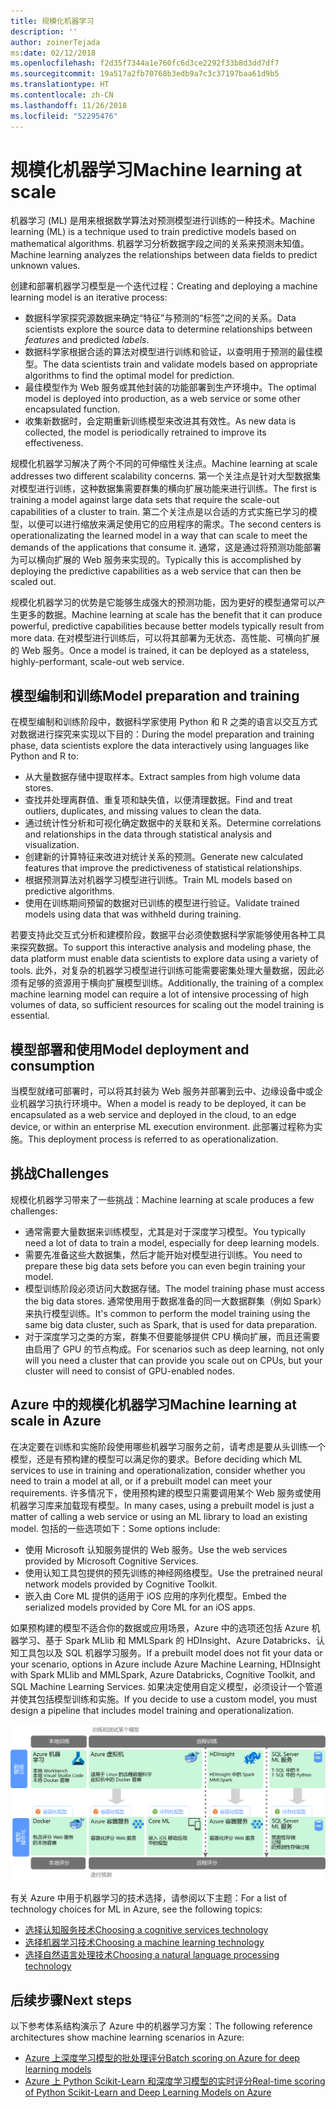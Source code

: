 ```yaml
---
title: 规模化机器学习
description: ''
author: zoinerTejada
ms:date: 02/12/2018
ms.openlocfilehash: f2d35f7344a1e760fc6d3ce2292f33b8d3dd7df7
ms.sourcegitcommit: 19a517a2fb70768b3edb9a7c3c37197baa61d9b5
ms.translationtype: HT
ms.contentlocale: zh-CN
ms.lasthandoff: 11/26/2018
ms.locfileid: "52295476"
---
```

# <a name="machine-learning-at-scale"></a><span data-ttu-id="db674-102">规模化机器学习</span><span class="sxs-lookup"><span data-stu-id="db674-102">Machine learning at scale</span></span>

<span data-ttu-id="db674-103">机器学习 (ML) 是用来根据数学算法对预测模型进行训练的一种技术。</span><span class="sxs-lookup"><span data-stu-id="db674-103">Machine learning (ML) is a technique used to train predictive models based on mathematical algorithms.</span></span> <span data-ttu-id="db674-104">机器学习分析数据字段之间的关系来预测未知值。</span><span class="sxs-lookup"><span data-stu-id="db674-104">Machine learning analyzes the relationships between data fields to predict unknown values.</span></span>

<span data-ttu-id="db674-105">创建和部署机器学习模型是一个迭代过程：</span><span class="sxs-lookup"><span data-stu-id="db674-105">Creating and deploying a machine learning model is an iterative process:</span></span>

* <span data-ttu-id="db674-106">数据科学家探究源数据来确定“特征”与预测的“标签”之间的关系。</span><span class="sxs-lookup"><span data-stu-id="db674-106">Data scientists explore the source data to determine relationships between *features* and predicted *labels*.</span></span>
* <span data-ttu-id="db674-107">数据科学家根据合适的算法对模型进行训练和验证，以查明用于预测的最佳模型。</span><span class="sxs-lookup"><span data-stu-id="db674-107">The data scientists train and validate models based on appropriate algorithms to find the optimal model for prediction.</span></span>
* <span data-ttu-id="db674-108">最佳模型作为 Web 服务或其他封装的功能部署到生产环境中。</span><span class="sxs-lookup"><span data-stu-id="db674-108">The optimal model is deployed into production, as a web service or some other encapsulated function.</span></span>
* <span data-ttu-id="db674-109">收集新数据时，会定期重新训练模型来改进其有效性。</span><span class="sxs-lookup"><span data-stu-id="db674-109">As new data is collected, the model is periodically retrained to improve its effectiveness.</span></span>

<span data-ttu-id="db674-110">规模化机器学习解决了两个不同的可伸缩性关注点。</span><span class="sxs-lookup"><span data-stu-id="db674-110">Machine learning at scale addresses two different scalability concerns.</span></span> <span data-ttu-id="db674-111">第一个关注点是针对大型数据集对模型进行训练，这种数据集需要群集的横向扩展功能来进行训练。</span><span class="sxs-lookup"><span data-stu-id="db674-111">The first is training a model against large data sets that require the scale-out capabilities of a cluster to train.</span></span> <span data-ttu-id="db674-112">第二个关注点是以合适的方式实施已学习的模型，以便可以进行缩放来满足使用它的应用程序的需求。</span><span class="sxs-lookup"><span data-stu-id="db674-112">The second centers is operationalizating the learned model in a way that can scale to meet the demands of the applications that consume it.</span></span> <span data-ttu-id="db674-113">通常，这是通过将预测功能部署为可以横向扩展的 Web 服务来实现的。</span><span class="sxs-lookup"><span data-stu-id="db674-113">Typically this is accomplished by deploying the predictive capabilities as a web service that can then be scaled out.</span></span>

<span data-ttu-id="db674-114">规模化机器学习的优势是它能够生成强大的预测功能，因为更好的模型通常可以产生更多的数据。</span><span class="sxs-lookup"><span data-stu-id="db674-114">Machine learning at scale has the benefit that it can produce powerful, predictive capabilities because better models typically result from more data.</span></span> <span data-ttu-id="db674-115">在对模型进行训练后，可以将其部署为无状态、高性能、可横向扩展的 Web 服务。</span><span class="sxs-lookup"><span data-stu-id="db674-115">Once a model is trained, it can be deployed as a stateless, highly-performant, scale-out web service.</span></span> 

## <a name="model-preparation-and-training"></a><span data-ttu-id="db674-116">模型编制和训练</span><span class="sxs-lookup"><span data-stu-id="db674-116">Model preparation and training</span></span>

<span data-ttu-id="db674-117">在模型编制和训练阶段中，数据科学家使用 Python 和 R 之类的语言以交互方式对数据进行探究来实现以下目的：</span><span class="sxs-lookup"><span data-stu-id="db674-117">During the model preparation and training phase, data scientists explore the data interactively using languages like Python and R to:</span></span>

* <span data-ttu-id="db674-118">从大量数据存储中提取样本。</span><span class="sxs-lookup"><span data-stu-id="db674-118">Extract samples from high volume data stores.</span></span>
* <span data-ttu-id="db674-119">查找并处理离群值、重复项和缺失值，以便清理数据。</span><span class="sxs-lookup"><span data-stu-id="db674-119">Find and treat outliers, duplicates, and missing values to clean the data.</span></span>
* <span data-ttu-id="db674-120">通过统计性分析和可视化确定数据中的关联和关系。</span><span class="sxs-lookup"><span data-stu-id="db674-120">Determine correlations and relationships in the data through statistical analysis and visualization.</span></span>
* <span data-ttu-id="db674-121">创建新的计算特征来改进对统计关系的预测。</span><span class="sxs-lookup"><span data-stu-id="db674-121">Generate new calculated features that improve the predictiveness of statistical relationships.</span></span>
* <span data-ttu-id="db674-122">根据预测算法对机器学习模型进行训练。</span><span class="sxs-lookup"><span data-stu-id="db674-122">Train ML models based on predictive algorithms.</span></span>
* <span data-ttu-id="db674-123">使用在训练期间预留的数据对已训练的模型进行验证。</span><span class="sxs-lookup"><span data-stu-id="db674-123">Validate trained models using data that was withheld during training.</span></span>

<span data-ttu-id="db674-124">若要支持此交互式分析和建模阶段，数据平台必须使数据科学家能够使用各种工具来探究数据。</span><span class="sxs-lookup"><span data-stu-id="db674-124">To support this interactive analysis and modeling phase, the data platform must enable data scientists to explore data using a variety of tools.</span></span> <span data-ttu-id="db674-125">此外，对复杂的机器学习模型进行训练可能需要密集处理大量数据，因此必须有足够的资源用于横向扩展模型训练。</span><span class="sxs-lookup"><span data-stu-id="db674-125">Additionally, the training of a complex machine learning model can require a lot of intensive processing of high volumes of data, so sufficient resources for scaling out the model training is essential.</span></span>

## <a name="model-deployment-and-consumption"></a><span data-ttu-id="db674-126">模型部署和使用</span><span class="sxs-lookup"><span data-stu-id="db674-126">Model deployment and consumption</span></span>

<span data-ttu-id="db674-127">当模型就绪可部署时，可以将其封装为 Web 服务并部署到云中、边缘设备中或企业机器学习执行环境中。</span><span class="sxs-lookup"><span data-stu-id="db674-127">When a model is ready to be deployed, it can be encapsulated as a web service and deployed in the cloud, to an edge device, or within an enterprise ML execution environment.</span></span> <span data-ttu-id="db674-128">此部署过程称为实施。</span><span class="sxs-lookup"><span data-stu-id="db674-128">This deployment process is referred to as operationalization.</span></span>

## <a name="challenges"></a><span data-ttu-id="db674-129">挑战</span><span class="sxs-lookup"><span data-stu-id="db674-129">Challenges</span></span>

<span data-ttu-id="db674-130">规模化机器学习带来了一些挑战：</span><span class="sxs-lookup"><span data-stu-id="db674-130">Machine learning at scale produces a few challenges:</span></span>

- <span data-ttu-id="db674-131">通常需要大量数据来训练模型，尤其是对于深度学习模型。</span><span class="sxs-lookup"><span data-stu-id="db674-131">You typically need a lot of data to train a model, especially for deep learning models.</span></span>
- <span data-ttu-id="db674-132">需要先准备这些大数据集，然后才能开始对模型进行训练。</span><span class="sxs-lookup"><span data-stu-id="db674-132">You need to prepare these big data sets before you can even begin training your model.</span></span>
- <span data-ttu-id="db674-133">模型训练阶段必须访问大数据存储。</span><span class="sxs-lookup"><span data-stu-id="db674-133">The model training phase must access the big data stores.</span></span> <span data-ttu-id="db674-134">通常使用用于数据准备的同一大数据群集（例如 Spark）来执行模型训练。</span><span class="sxs-lookup"><span data-stu-id="db674-134">It's common to perform the model training using the same big data cluster, such as Spark, that is used for data preparation.</span></span> 
- <span data-ttu-id="db674-135">对于深度学习之类的方案，群集不但要能够提供 CPU 横向扩展，而且还需要由启用了 GPU 的节点构成。</span><span class="sxs-lookup"><span data-stu-id="db674-135">For scenarios such as deep learning, not only will you need a cluster that can provide you scale out on CPUs, but your cluster will need to consist of GPU-enabled nodes.</span></span>

## <a name="machine-learning-at-scale-in-azure"></a><span data-ttu-id="db674-136">Azure 中的规模化机器学习</span><span class="sxs-lookup"><span data-stu-id="db674-136">Machine learning at scale in Azure</span></span>

<span data-ttu-id="db674-137">在决定要在训练和实施阶段使用哪些机器学习服务之前，请考虑是要从头训练一个模型，还是有预构建的模型可以满足你的要求。</span><span class="sxs-lookup"><span data-stu-id="db674-137">Before deciding which ML services to use in training and operationalization, consider whether you need to train a model at all, or if a prebuilt model can meet your requirements.</span></span> <span data-ttu-id="db674-138">许多情况下，使用预构建的模型只需要调用某个 Web 服务或使用机器学习库来加载现有模型。</span><span class="sxs-lookup"><span data-stu-id="db674-138">In many cases, using a prebuilt model is just a matter of calling a web service or using an ML library to load an existing model.</span></span> <span data-ttu-id="db674-139">包括的一些选项如下：</span><span class="sxs-lookup"><span data-stu-id="db674-139">Some options include:</span></span> 

- <span data-ttu-id="db674-140">使用 Microsoft 认知服务提供的 Web 服务。</span><span class="sxs-lookup"><span data-stu-id="db674-140">Use the web services provided by Microsoft Cognitive Services.</span></span>
- <span data-ttu-id="db674-141">使用认知工具包提供的预先训练的神经网络模型。</span><span class="sxs-lookup"><span data-stu-id="db674-141">Use the pretrained neural network models provided by Cognitive Toolkit.</span></span>
- <span data-ttu-id="db674-142">嵌入由 Core ML 提供的适用于 iOS 应用的序列化模型。</span><span class="sxs-lookup"><span data-stu-id="db674-142">Embed the serialized models provided by Core ML for an iOS apps.</span></span> 

<span data-ttu-id="db674-143">如果预构建的模型不适合你的数据或应用场景，Azure 中的选项还包括 Azure 机器学习、基于 Spark MLlib 和 MMLSpark 的 HDInsight、Azure Databricks、认知工具包以及 SQL 机器学习服务。</span><span class="sxs-lookup"><span data-stu-id="db674-143">If a prebuilt model does not fit your data or your scenario, options in Azure include Azure Machine Learning, HDInsight with Spark MLlib and MMLSpark, Azure Databricks, Cognitive Toolkit, and SQL Machine Learning Services.</span></span> <span data-ttu-id="db674-144">如果决定使用自定义模型，必须设计一个管道并使其包括模型训练和实施。</span><span class="sxs-lookup"><span data-stu-id="db674-144">If you decide to use a custom model, you must design a pipeline that includes model training and operationalization.</span></span> 

![Azure 中的模型选项](./images/machine-learning-model-training-and-deployment.png)

<span data-ttu-id="db674-146">有关 Azure 中用于机器学习的技术选择，请参阅以下主题：</span><span class="sxs-lookup"><span data-stu-id="db674-146">For a list of technology choices for ML in Azure, see the following topics:</span></span>

- [<span data-ttu-id="db674-147">选择认知服务技术</span><span class="sxs-lookup"><span data-stu-id="db674-147">Choosing a cognitive services technology</span></span>](../technology-choices/cognitive-services.md)
- [<span data-ttu-id="db674-148">选择机器学习技术</span><span class="sxs-lookup"><span data-stu-id="db674-148">Choosing a machine learning technology</span></span>](../technology-choices/data-science-and-machine-learning.md)
- [<span data-ttu-id="db674-149">选择自然语言处理技术</span><span class="sxs-lookup"><span data-stu-id="db674-149">Choosing a natural language processing technology</span></span>](../technology-choices/natural-language-processing.md)

## <a name="next-steps"></a><span data-ttu-id="db674-150">后续步骤</span><span class="sxs-lookup"><span data-stu-id="db674-150">Next steps</span></span>

<span data-ttu-id="db674-151">以下参考体系结构演示了 Azure 中的机器学习方案：</span><span class="sxs-lookup"><span data-stu-id="db674-151">The following reference architectures show machine learning scenarios in Azure:</span></span>

- [<span data-ttu-id="db674-152">Azure 上深度学习模型的批处理评分</span><span class="sxs-lookup"><span data-stu-id="db674-152">Batch scoring on Azure for deep learning models</span></span>](../../reference-architectures/ai/batch-scoring-deep-learning.md)
- [<span data-ttu-id="db674-153">Azure 上 Python Scikit-Learn 和深度学习模型的实时评分</span><span class="sxs-lookup"><span data-stu-id="db674-153">Real-time scoring of Python Scikit-Learn and Deep Learning Models on Azure</span></span>](../../reference-architectures/ai/realtime-scoring-python.md)